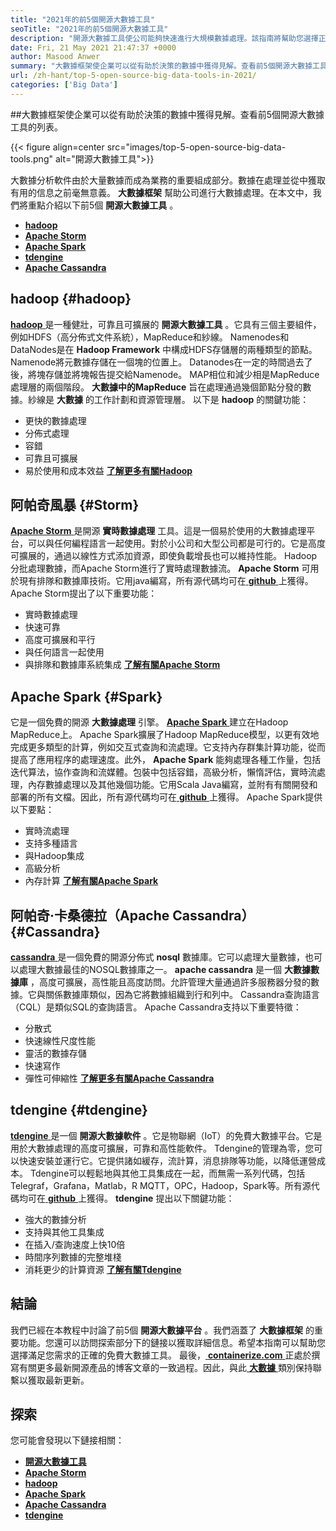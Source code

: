 ```yaml
---
title: "2021年的前5個開源大數據工具" 
seoTitle: "2021年的前5個開源大數據工具" 
description: "開源大數據工具使公司能夠快速進行大規模數據處理。該指南將幫助您選擇正確的大數據框架。" 
date: Fri, 21 May 2021 21:47:37 +0000
author: Masood Anwer
summary: "大數據框架使企業可以從有助於決策的數據中獲得見解。查看前5個開源大數據工具的列表。" 
url: /zh-hant/top-5-open-source-big-data-tools-in-2021/
categories: ['Big Data']
---
```


##大數據框架使企業可以從有助於決策的數據中獲得見解。查看前5個開源大數據工具的列表。

{{< figure align=center src="images/top-5-open-source-big-data-tools.png" alt="開源大數據工具">}}

大數據分析軟件由於大量數據而成為業務的重要組成部分。數據在處理並從中獲取有用的信息之前毫無意義。  **大數據框架** 幫助公司進行大數據處理。在本文中，我們將重點介紹以下前5個 **開源大數據工具**  。
* [  **hadoop**  ][1]
* [  **Apache Storm**  ][2]
* [  **Apache Spark**  ][3]
* [  **tdengine**  ][4]
* [  **Apache Cassandra**  ][5]

## hadoop {#hadoop}

[  **hadoop** ][6]是一種健壯，可靠且可擴展的  **開源大數據工具**  。它具有三個主要組件，例如HDFS（高分佈式文件系統），MapReduce和紗線。 Namenodes和DataNodes是在  **Hadoop Framework**  中構成HDFS存儲層的兩種類型的節點。 Namenode將元數據存儲在一個塊的位置上。 Datanodes在一定的時間過去了後，將塊存儲並將塊報告提交給Namenode。 MAP相位和減少相是MapReduce處理層的兩個階段。  **大數據中的MapReduce**  旨在處理通過幾個節點分發的數據。紗線是 **大數據**  的工作計劃和資源管理層。
以下是  **hadoop**  的關鍵功能：
* 更快的數據處理
* 分佈式處理
* 容錯
* 可靠且可擴展
* 易於使用和成本效益
[  **了解更多有關Hadoop**  ][7]

## 阿帕奇風暴 {#Storm}

[  **Apache Storm** ][8]是開源  **實時數據處理**  工具。這是一個易於使用的大數據處理平台，可以與任何編程語言一起使用。對於小公司和大型公司都是可行的。它是高度可擴展的，通過以線性方式添加資源，即使負載增長也可以維持性能。 Hadoop分批處理數據，而Apache Storm進行了實時處理數據流。  **Apache Storm**  可用於現有排隊和數據庫技術。它用java編寫，所有源代碼均可在[ **github**  ][9]上獲得。
Apache Storm提出了以下重要功能：
* 實時數據處理
* 快速可靠
* 高度可擴展和平行
* 與任何語言一起使用
* 與排隊和數據庫系統集成
[  **了解有關Apache Storm**  ][10]

## Apache Spark {#Spark}

它是一個免費的開源  **大數據處理** 引擎。 [  **Apache Spark**  ][11]建立在Hadoop MapReduce上。 Apache Spark擴展了Hadoop MapReduce模型，以更有效地完成更多類型的計算，例如交互式查詢和流處理。它支持內存群集計算功能，從而提高了應用程序的處理速度。此外，  **Apache Spark**  能夠處理各種工作量，包括迭代算法，協作查詢和流媒體。包裝中包括容錯，高級分析，懶惰評估，實時流處理，內存數據處理以及其他幾個功能。它用Scala Java編寫，並附有有關開發和部署的所有文檔。因此，所有源代碼均可在[ **github**  ][12]上獲得。
Apache Spark提供以下要點：
* 實時流處理
* 支持多種語言
* 與Hadoop集成
* 高級分析
* 內存計算
[  **了解有關Apache Spark**  ][13]

## 阿帕奇·卡桑德拉（Apache Cassandra） {#Cassandra}

[  **cassandra** ][14]是一個免費的開源分佈式  **nosql**  數據庫。它可以處理大量數據，也可以處理大數據最佳的NOSQL數據庫之一。  **apache cassandra**  是一個 **大數據數據庫**  ，高度可擴展，高性能且高度訪問。允許管理大量通過許多服務器分發的數據。它與關係數據庫類似，因為它將數據組織到行和列中。 Cassandra查詢語言（CQL）是類似SQL的查詢語言。
Apache Cassandra支持以下重要特徵：
  * 分散式
* 快速線性尺度性能
* 靈活的數據存儲
* 快速寫作
* 彈性可伸縮性
[  **了解更多有關Apache Cassandra**  ][15]

## tdengine {#tdengine}

[  **tdengine** ][16]是一個  **開源大數據軟件**  。它是物聯網（IoT）的免費大數據平台。它是用於大數據處理的高度可擴展，可靠和高性能軟件。 Tdengine的管理為零，您可以快速安裝並運行它。它提供諸如緩存，流計算，消息排隊等功能，以降低運營成本。 Tdengine可以輕鬆地與其他工具集成在一起，而無需一系列代碼，包括Telegraf，Grafana，Matlab，R MQTT，OPC，Hadoop，Spark等。所有源代碼均可在[ **github**  ][17]上獲得。
 **tdengine** 提出以下關鍵功能：
* 強大的數據分析
* 支持與其他工具集成
* 在插入/查詢速度上快10倍
* 時間序列數據的完整堆棧
* 消耗更少的計算資源
[  **了解有關Tdengine**  ][18]

## 結論
我們已經在本教程中討論了前5個  **開源大數據平台** 。我們涵蓋了 **大數據框架**  的重要功能。您還可以訪問探索部分下的鏈接以獲取詳細信息。希望本指南可以幫助您選擇滿足您需求的正確的免費大數據工具。
最後，[  **containerize.com** ][19]正處於撰寫有關更多最新開源產品的博客文章的一致過程。因此，與此[ **大數據**  ][20]類別保持聯繫以獲取最新更新。

## 探索
您可能會發現以下鏈接相關：
* [  **開源大數據工具**  ][21]
* [  **Apache Storm**  ][10]
* [  **hadoop**  ][22]
* [  **Apache Spark**  ][11]
* [  **Apache Cassandra**  ][15]
* [  **tdengine**  ][16]



 [1]: #Hadoop
 [2]: #Storm
 [3]: #Spark
 [4]: #TDengine
 [5]: #Cassandra
 [6]: https://hadoop.apache.org/
 [7]: https://products.containerize.com/big-data/hadoop
 [8]: https://storm.apache.org/
 [9]: https://github.com/apache/storm
 [10]: https://products.containerize.com/big-data/apache-storm/
 [11]: https://products.containerize.com/big-data/apache-spark/
 [12]: https://github.com/apache/spark
 [13]: https://spark.apache.org/
 [14]: https://cassandra.apache.org/
 [15]: https://products.containerize.com/big-data/apache-cassandra/
 [16]: https://products.containerize.com/big-data/tdengine/
 [17]: https://github.com/taosdata/TDengine
 [18]: https://www.taosdata.com/
 [19]: https://containerize.com
 [20]: https://blog.containerize.com/category/big-data/
 [21]: https://products.containerize.com/big-data
 [22]: https://products.containerize.com/big-data/hadoop/
